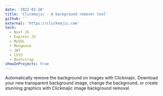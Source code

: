```yaml
---
date: '2022-01-20'
title: 'Clickmajic - A background remover tool'
github: ''
external: 'https://clickmajic.com'
tech:
  - Nuxt JS
  - Express JS
  - MySQL
  - Mongoose
  - JWT
  - CSS3
  - Bootstrap
showInProjects: true
---
```


Automatically remove the background on images with Clickmajic. Download your new transparent background image, change the background, or create stunning graphics with Clickmajic image background removal.
